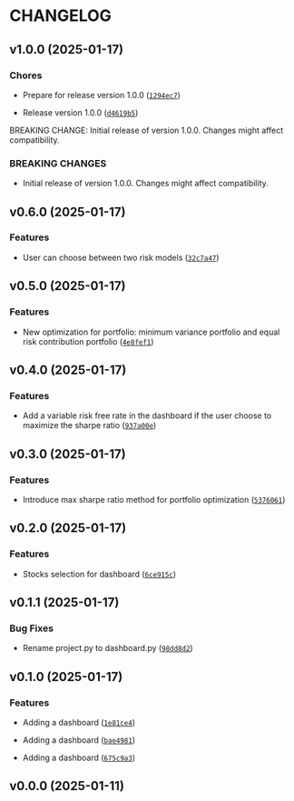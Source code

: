 # CHANGELOG


## v1.0.0 (2025-01-17)

### Chores

- Prepare for release version 1.0.0
  ([`1294ec7`](https://github.com/maximelorenzo/python_project/commit/1294ec7ac6301398a7db891b90a8472d4f998814))

- Release version 1.0.0
  ([`d4619b5`](https://github.com/maximelorenzo/python_project/commit/d4619b564988cf6ba901323e6328cc9216d15cb1))

BREAKING CHANGE: Initial release of version 1.0.0. Changes might affect compatibility.

### BREAKING CHANGES

- Initial release of version 1.0.0. Changes might affect compatibility.


## v0.6.0 (2025-01-17)

### Features

- User can choose between two risk models
  ([`32c7a47`](https://github.com/maximelorenzo/python_project/commit/32c7a47eca5ae0a48c4a89cf5e51ea82e087ab8b))


## v0.5.0 (2025-01-17)

### Features

- New optimization for portfolio: minimum variance portfolio and equal risk contribution portfolio
  ([`4e8fef1`](https://github.com/maximelorenzo/python_project/commit/4e8fef1879d75447cbf77a41845ae860ddf6d616))


## v0.4.0 (2025-01-17)

### Features

- Add a variable risk free rate in the dashboard if the user choose to maximize the sharpe ratio
  ([`937a00e`](https://github.com/maximelorenzo/python_project/commit/937a00e6362376d577f38721328e8fe2aad15727))


## v0.3.0 (2025-01-17)

### Features

- Introduce max sharpe ratio method for portfolio optimization
  ([`5376061`](https://github.com/maximelorenzo/python_project/commit/5376061c64320c7c379762ed6c2b3d8f8c3934f6))


## v0.2.0 (2025-01-17)

### Features

- Stocks selection for dashboard
  ([`6ce915c`](https://github.com/maximelorenzo/python_project/commit/6ce915c6d5bf4c796b863f7aeed8367aaea6006c))


## v0.1.1 (2025-01-17)

### Bug Fixes

- Rename project.py to dashboard.py
  ([`98dd8d2`](https://github.com/maximelorenzo/python_project/commit/98dd8d2c230efc9071bcabbfc133ff0669bf7366))


## v0.1.0 (2025-01-17)

### Features

- Adding a dashboard
  ([`1e81ce4`](https://github.com/maximelorenzo/python_project/commit/1e81ce4ce498a6663c2ab7dd5b186903099b9b84))

- Adding a dashboard
  ([`bae4981`](https://github.com/maximelorenzo/python_project/commit/bae49814f8ab04e43e361caa5f3f3d7d29534128))

- Adding a dashboard
  ([`675c9a3`](https://github.com/maximelorenzo/python_project/commit/675c9a30c0e5d3cda0db8d7e7da5abd8f3a727ae))


## v0.0.0 (2025-01-11)
